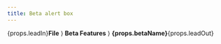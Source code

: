 ```yaml
---
title: Beta alert box
---
```


<Alert severity="success">{props.leadIn}**File**&nbsp;&rang; **Beta Features**&nbsp;&rang; **{props.betaName}**{props.leadOut}</Alert>
